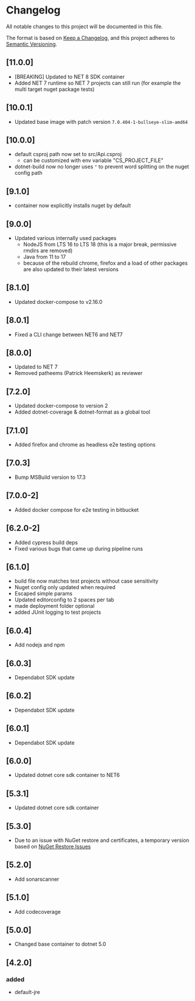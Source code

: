 # Changelog

All notable changes to this project will be documented in this file.

The format is based on [Keep a Changelog](https://keepachangelog.com/en/1.0.0/),
and this project adheres to [Semantic Versioning](https://semver.org/spec/v2.0.0.html).

## [11.0.0]

- [BREAKING] Updated to NET 8 SDK container
- Added NET 7 runtime so NET 7 projects can still run (for example the multi target nuget package tests)

## [10.0.1]

- Updated base image with patch version `7.0.404-1-bullseye-slim-amd64`

## [10.0.0]

- default csproj path now set to src/Api.csproj
  - can be customized with env variable "CS_PROJECT_FILE"
- dotnet-build now no longer uses `"` to prevent word splitting on the nuget config path

## [9.1.0]

- container now explicitly installs nuget by default

## [9.0.0]

- Updated various internally used packages
  - NodeJS from LTS 16 to LTS 18 (this is a major break, permissive rmdirs are removed)
  - Java from 11 to 17
  - because of the rebuild chrome, firefox and a load of other packages are also updated to their latest versions

## [8.1.0]

- Updated docker-compose to v2.16.0

## [8.0.1]

- Fixed a CLI change between NET6 and NET7

## [8.0.0]

- Updated to NET 7
- Removed patheems (Patrick Heemskerk) as reviewer

## [7.2.0]

- Updated docker-compose to version 2
- Added dotnet-coverage & dotnet-format as a global tool

## [7.1.0]

- Added firefox and chrome as headless e2e testing options

## [7.0.3]

- Bump MSBuild version to 17.3

## [7.0.0-2]

- Added docker compose for e2e testing in bitbucket

## [6.2.0-2]

- Added cypress build deps
- Fixed various bugs that came up during pipeline runs

## [6.1.0]

- build file now matches test projects without case sensitivity
- Nuget config only updated when required
- Escaped simple params
- Updated editorconfig to 2 spaces per tab
- made deployment folder optional
- added JUnit logging to test projects

## [6.0.4]

- Add nodejs and npm

## [6.0.3]

- Dependabot SDK update

## [6.0.2]

- Dependabot SDK update

## [6.0.1]

- Dependabot SDK update

## [6.0.0]

- Updated dotnet core sdk container to NET6

## [5.3.1]

- Updated dotnet core sdk container

## [5.3.0]

- Due to an issue with NuGet restore and certificates, a temporary version based on [NuGet Restore Issues](https://github.com/NuGet/Announcements/issues/49)

## [5.2.0]

- Add sonarscanner

## [5.1.0]

- Add codecoverage

## [5.0.0]

- Changed base container to dotnet 5.0

## [4.2.0]

### added

- default-jre
